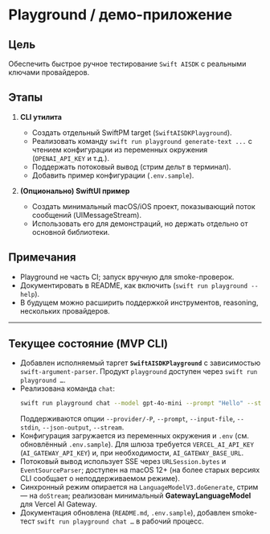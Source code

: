 # Playground / демо-приложение

## Цель
Обеспечить быстрое ручное тестирование `Swift AISDK` с реальными ключами провайдеров.

## Этапы
1. **CLI утилита**
   - Создать отдельный SwiftPM target (`SwiftAISDKPlayground`).
   - Реализовать команду `swift run playground generate-text ...` с чтением конфигурации из переменных окружения (`OPENAI_API_KEY` и т.д.).
   - Поддержать потоковый вывод (стрим дельт в терминал).
   - Добавить пример конфигурации (`.env.sample`).

2. **(Опционально) SwiftUI пример**
   - Создать минимальный macOS/iOS проект, показывающий поток сообщений (UIMessageStream).
   - Использовать его для демонстраций, но держать отдельно от основной библиотеки.

## Примечания
- Playground не часть CI; запуск вручную для smoke-проверок.
- Документировать в README, как включить (`swift run playground --help`).
- В будущем можно расширить поддержкой инструментов, reasoning, нескольких провайдеров.

---

## Текущее состояние (MVP CLI)

- Добавлен исполняемый таргет **`SwiftAISDKPlayground`** с зависимостью `swift-argument-parser`. Продукт `playground` доступен через `swift run playground …`.
- Реализована команда `chat`:
  ```bash
  swift run playground chat --model gpt-4o-mini --prompt "Hello" --stream
  ```
  Поддерживаются опции `--provider/-P`, `--prompt`, `--input-file`, `--stdin`, `--json-output`, `--stream`.
- Конфигурация загружается из переменных окружения и `.env` (см. обновлённый `.env.sample`). Для шлюза требуется `VERCEL_AI_API_KEY` (`AI_GATEWAY_API_KEY`) и, при необходимости, `AI_GATEWAY_BASE_URL`.
- Потоковый вывод использует SSE через `URLSession.bytes` и `EventSourceParser`; доступен на macOS 12+ (на более старых версиях CLI сообщает о неподдерживаемом режиме).
- Синхронный режим опирается на `LanguageModelV3.doGenerate`, стрим — на `doStream`; реализован минимальный **GatewayLanguageModel** для Vercel AI Gateway.
- Документация обновлена (`README.md`, `.env.sample`), добавлен smoke-тест `swift run playground chat …` в рабочий процесс.
